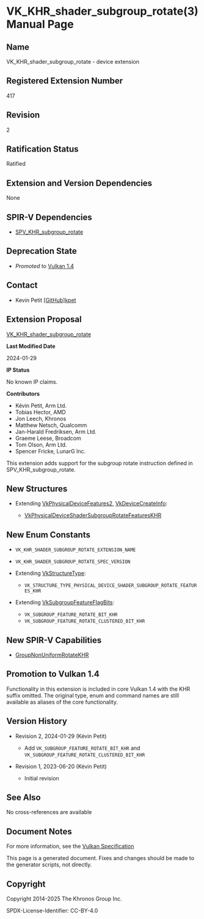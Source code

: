 # VK\_KHR\_shader\_subgroup\_rotate(3) Manual Page

## Name

VK\_KHR\_shader\_subgroup\_rotate - device extension



## [](#_registered_extension_number)Registered Extension Number

417

## [](#_revision)Revision

2

## [](#_ratification_status)Ratification Status

Ratified

## [](#_extension_and_version_dependencies)Extension and Version Dependencies

None

## [](#_spir_v_dependencies)SPIR-V Dependencies

- [SPV\_KHR\_subgroup\_rotate](https://github.khronos.org/SPIRV-Registry/extensions/KHR/SPV_KHR_subgroup_rotate.html)

## [](#_deprecation_state)Deprecation State

- *Promoted* to [Vulkan 1.4](https://registry.khronos.org/vulkan/specs/latest/html/vkspec.html#versions-1.4-promotions)

## [](#_contact)Contact

- Kevin Petit [\[GitHub\]kpet](https://github.com/KhronosGroup/Vulkan-Docs/issues/new?body=%5BVK_KHR_shader_subgroup_rotate%5D%20%40kpet%0A%2AHere%20describe%20the%20issue%20or%20question%20you%20have%20about%20the%20VK_KHR_shader_subgroup_rotate%20extension%2A)

## [](#_extension_proposal)Extension Proposal

[VK\_KHR\_shader\_subgroup\_rotate](https://github.com/KhronosGroup/Vulkan-Docs/tree/main/proposals/VK_KHR_shader_subgroup_rotate.adoc)

**Last Modified Date**

2024-01-29

**IP Status**

No known IP claims.

**Contributors**

- Kévin Petit, Arm Ltd.
- Tobias Hector, AMD
- Jon Leech, Khronos
- Matthew Netsch, Qualcomm
- Jan-Harald Fredriksen, Arm Ltd.
- Graeme Leese, Broadcom
- Tom Olson, Arm Ltd.
- Spencer Fricke, LunarG Inc.

This extension adds support for the subgroup rotate instruction defined in SPV\_KHR\_subgroup\_rotate.

## [](#_new_structures)New Structures

- Extending [VkPhysicalDeviceFeatures2](https://registry.khronos.org/vulkan/specs/latest/man/html/VkPhysicalDeviceFeatures2.html), [VkDeviceCreateInfo](https://registry.khronos.org/vulkan/specs/latest/man/html/VkDeviceCreateInfo.html):
  
  - [VkPhysicalDeviceShaderSubgroupRotateFeaturesKHR](https://registry.khronos.org/vulkan/specs/latest/man/html/VkPhysicalDeviceShaderSubgroupRotateFeaturesKHR.html)

## [](#_new_enum_constants)New Enum Constants

- `VK_KHR_SHADER_SUBGROUP_ROTATE_EXTENSION_NAME`
- `VK_KHR_SHADER_SUBGROUP_ROTATE_SPEC_VERSION`
- Extending [VkStructureType](https://registry.khronos.org/vulkan/specs/latest/man/html/VkStructureType.html):
  
  - `VK_STRUCTURE_TYPE_PHYSICAL_DEVICE_SHADER_SUBGROUP_ROTATE_FEATURES_KHR`
- Extending [VkSubgroupFeatureFlagBits](https://registry.khronos.org/vulkan/specs/latest/man/html/VkSubgroupFeatureFlagBits.html):
  
  - `VK_SUBGROUP_FEATURE_ROTATE_BIT_KHR`
  - `VK_SUBGROUP_FEATURE_ROTATE_CLUSTERED_BIT_KHR`

## [](#_new_spir_v_capabilities)New SPIR-V Capabilities

- [GroupNonUniformRotateKHR](https://registry.khronos.org/vulkan/specs/latest/html/vkspec.html#spirvenv-capabilities-table-GroupNonUniformRotateKHR)

## [](#_promotion_to_vulkan_1_4)Promotion to Vulkan 1.4

Functionality in this extension is included in core Vulkan 1.4 with the KHR suffix omitted. The original type, enum and command names are still available as aliases of the core functionality.

## [](#_version_history)Version History

- Revision 2, 2024-01-29 (Kévin Petit)
  
  - Add `VK_SUBGROUP_FEATURE_ROTATE_BIT_KHR` and `VK_SUBGROUP_FEATURE_ROTATE_CLUSTERED_BIT_KHR`
- Revision 1, 2023-06-20 (Kévin Petit)
  
  - Initial revision

## [](#_see_also)See Also

No cross-references are available

## [](#_document_notes)Document Notes

For more information, see the [Vulkan Specification](https://registry.khronos.org/vulkan/specs/latest/html/vkspec.html#VK_KHR_shader_subgroup_rotate)

This page is a generated document. Fixes and changes should be made to the generator scripts, not directly.

## [](#_copyright)Copyright

Copyright 2014-2025 The Khronos Group Inc.

SPDX-License-Identifier: CC-BY-4.0